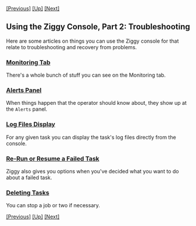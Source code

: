<!-- -*-visual-line-*- -->

[[Previous]](log-files.md)
[[Up]](user-manual.md)
[[Next]](monitoring.md)

## Using the Ziggy Console, Part 2: Troubleshooting

Here are some articles on things you can use the Ziggy console for that relate to troubleshooting and recovery from problems.

### [Monitoring Tab](monitoring.md)

There's a whole bunch of stuff you can see on the Monitoring tab.

### [Alerts Panel](alerts.md)

When things happen that the operator should know about, they show up at the `Alerts` panel. 

### [Log Files Display](display-logs.md)

For any given task you can display the task's log files directly from the console.

### [Re-Run or Resume a Failed Task](rerun-task.md)

Ziggy also gives you options when you've decided what you want to do about a failed task.

### [Deleting Tasks](delete-tasks.md)

You can stop a job or two if necessary.

[[Previous]](log-files.md)
[[Up]](user-manual.md)
[[Next]](monitoring.md)
